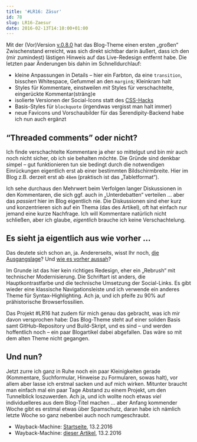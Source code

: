 ```yaml
---
title: '#LR16: Zäsur'
id: 78
slug: LR16-Zaesur
date: 2016-02-13T14:10:00+01:00
---
```


Mit der (Vor)Version [v.0.8.0](https://github.com/yellowled/blog-theme/releases/tag/v0.8.0) hat das Blog-Theme einen ersten „großen“ Zwischenstand erreicht, was sich direkt sichtbar darin äußert, dass ich den (mir zumindest) lästigen Hinweis auf das Live-Redesign entfernt habe. Die letzten paar Änderungen bis dahin im Schnelldurchlauf:

-   kleine Anpassungen in Details – hier ein Farbton, da eine `transition`, bisschen Whitespace, Gefummel an den `margin`s; Kleinkram halt
-   Styles für Kommentare, einstweilen _mit_ Styles für verschachtelte, eingerückte Kommentar(sträng)e
-   isolierte Versionen der Social-Icons statt des [CSS-Hacks](/archiv/77/LR16-SVG-Icons-und-ein-CSS-Hack.html)
-   Basis-Styles für `blockquote` (irgendwas vergisst man halt immer)
-   neue Favicons und Vorschaubilder für das Serendipity-Backend habe ich nun auch ergänzt

## “Threaded comments” oder nicht?

Ich finde verschachtelte Kommentare ja eher so mittelgut und bin mir auch noch nicht sicher, ob ich sie behalten möchte. Die Gründe sind denkbar simpel – gut funktionieren tun sie bedingt durch die notwendigen Einrückungen eigentlich erst ab einer bestimmten Bildschirmbreite. Hier im Blog z.B. derzeit erst ab `48em` (praktisch ist das „Tabletformat“).

Ich sehe durchaus den Mehrwert beim Verfolgen langer Diskussionen in den Kommentaren, die sich ggf. auch in „Unterdebatten“ verteilen … aber das _passiert_ hier im Blog eigentlich nie. Die Diskussionen sind eher kurz und konzentrieren sich auf ein Thema (das des Artikel), oft hat einfach nur jemand eine kurze Nachfrage. Ich will Kommentare natürlich nicht schließen, aber ich glaube, _eigentlich_ brauche ich keine Verschachtelung.

## Es sieht ja eigentlich aus wie vorher …

Das deutete sich schon an, ja. Andererseits, wisst Ihr noch, [die Ausgangslage](https://web.archive.org/web/20160121130847/http://yellowled.de)? Und [wie es vorher aussah](http://web.archive.org/web/20160114045354/http://yellowled.de/)?

Im Grunde ist das hier kein richtiges Redesign, eher ein „Rebrush“ mit technischer Modernisierung. Die Schriftart ist anders, die Hauptkontrastfarbe und die technische Umsetzung der Social-Links. Es gibt wieder eine klassische Navigationsleiste und ich verwende ein anderes Theme für Syntax-Highlighting. Ach ja, und ich pfeife zu 90% auf prähistorische Browserfossilien.

Das Projekt #LR16 hat zudem für mich genau das gebracht, was ich mir davon versprochen habe: Das Blog-Theme steht auf einer soliden Basis samt GitHub-Repository und Build-Skript, und es sind – und werden hoffentlich noch – ein paar Blogartikel dabei abgefallen. Das wäre so mit dem alten Theme nicht gegangen.

## Und nun?

Jetzt zurre ich ganz in Ruhe noch ein paar Kleinigkeiten gerade (Kommentare, Suchformular, Hinweise zu Formularen, sowas halt), vor allem aber lasse ich erstmal sacken und auf mich wirken. Mitunter braucht man einfach mal ein paar Tage Abstand zu einem Projekt, um den Tunnelblick loszuwerden. Ach ja, und ich wollte noch etwas _viel_ individuelleres aus dem Blog-Titel machen … aber Anfang kommender Woche gibt es erstmal etwas über Spamschutz, daran habe ich nämlich letzte Woche so ganz nebenbei auch noch rumgeschraubt.

-   Wayback-Machine: [Startseite](http://web.archive.org/web/20160213131230/http://yellowled.de/), 13.2.2016
-   Wayback-Machine: [dieser Artikel](http://web.archive.org/web/20160213131300/http://yellowled.de/archiv/78/LR16-Zaesur.html), 13.2.2016
